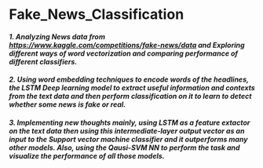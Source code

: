 # Fake_News_Classification
#### *1. Analyzing News data from https://www.kaggle.com/competitions/fake-news/data and Exploring different ways of word vectorization and comparing performance of different classifiers.*
#### *2. Using word embedding techniques to encode words of the headlines, the LSTM Deep learning model to extract useful information and contexts from the text data and then perform classification on it to learn to detect whether some news is fake or real.*
#### *3. Implementing new thoughts mainly, using LSTM as a feature extactor on the text data then using this intermediate-layer output vector as an input to the Support vector machine classifier and it outperforms many other models. Also, using the Qausi-SVM NN to perform the task and visualize the performance of all those models.*
